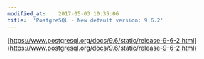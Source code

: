 ```yaml
---
modified_at:	2017-05-03 10:35:06
title:	'PostgreSQL - New default version: 9.6.2'
---
```


[https://www.postgresql.org/docs/9.6/static/release-9-6-2.html](https://www.postgresql.org/docs/9.6/static/release-9-6-2.html)
